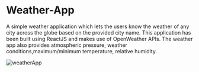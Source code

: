 # Weather-App

A simple weather application which lets the users know the weather of any city across the globe based on the provided city name. This application has been built using ReactJS and makes use of
OpenWeather APIs. The weather app also provides atmospheric pressure, weather conditions,maximum/minimum temperature, relative humidity.


![weatherApp](https://github.com/nikitadole712/weather-app/assets/104484902/2b5c6b0f-3e49-4a6a-b9b4-3cab9b00e7f5)
